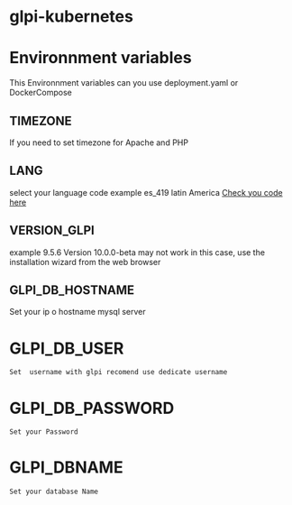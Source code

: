 # glpi-kubernetes

# Environnment variables
This Environnment variables can you use deployment.yaml or DockerCompose 
## TIMEZONE

If you need to set timezone for Apache and PHP

## LANG
select your language  code example es_419 latin America [Check you code here ](https://github.com/glpi-project/glpi/blob/0888fee5f55a924653ee9385fbc7431a81d36be1/inc/define.php)

## VERSION_GLPI  
example 9.5.6 Version 10.0.0-beta may not work in this case, use the installation wizard from the web browser
## GLPI_DB_HOSTNAME
 Set your ip o hostname mysql server
# GLPI_DB_USER  
    Set  username with glpi recomend use dedicate username 
# GLPI_DB_PASSWORD
    Set your Password 
# GLPI_DBNAME
    Set your database Name 
#